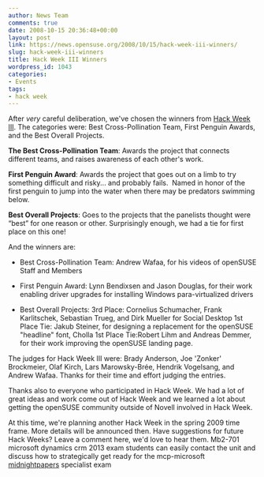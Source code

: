 ```yaml
---
author: News Team
comments: true
date: 2008-10-15 20:36:48+00:00
layout: post
link: https://news.opensuse.org/2008/10/15/hack-week-iii-winners/
slug: hack-week-iii-winners
title: Hack Week III Winners
wordpress_id: 1043
categories:
- Events
tags:
- hack week
---
```


After _very_ careful deliberation, we've chosen the winners from [Hack Week III](//news.opensuse.org/2008/08/07/announcing-hack-week-iii/). The categories were: Best Cross-Pollination Team, First Penguin Awards, and the Best Overall Projects.

**The Best Cross-Pollination Team**: Awards the project that connects different teams, and raises awareness of each other's work.

**First Penguin Award**: Awards the project that goes out on a limb to try something difficult and risky... and probably fails.  Named in honor of the first penguin to jump into the water when there may be predators swimming below.

**Best Overall Projects**: Goes to the projects that the panelists thought were “best” for one reason or other. Surprisingly enough, we had a tie for first place on this one!

And the winners are:

<!-- more -->



	
  * Best Cross-Pollination Team: Andrew Wafaa, for his videos of openSUSE Staff and Members

	
  * First Penguin Award: Lynn Bendixsen and Jason Douglas, for their work enabling driver upgrades for installing Windows para-virtualized drivers

	
  * Best Overall Projects:
3rd Place: Cornelius Schumacher, Frank Karlitschek, Sebastian Trueg, and Dirk Mueller for Social Desktop
1st Place Tie: Jakub Steiner, for designing a replacement for the openSUSE "headline" font, Cholla
1st Place Tie:Robert Lihm and Andreas Demmer, for their work improving the openSUSE landing page.


The judges for Hack Week III were: Brady Anderson, Joe 'Zonker' Brockmeier, Olaf Kirch, Lars Marowsky-Brée, Hendrik Vogelsang, and Andrew Wafaa. Thanks for their time and effort judging the entries.

Thanks also to everyone who participated in Hack Week. We had a lot of great ideas and work come out of Hack Week and we learned a lot about getting the openSUSE community outside of Novell involved in Hack Week.

At this time, we're planning another Hack Week in the spring 2009 time frame. More details will be announced then. Have suggestions for future Hack Weeks? Leave a comment here, we'd love to hear them. Mb2-701 microsoft dynamics crm 2013 exam students can easily contact the unit and discuss how to strategically get ready for the mcp-microsoft [midnightpapers](https://midnightpapers.com/) specialist exam
